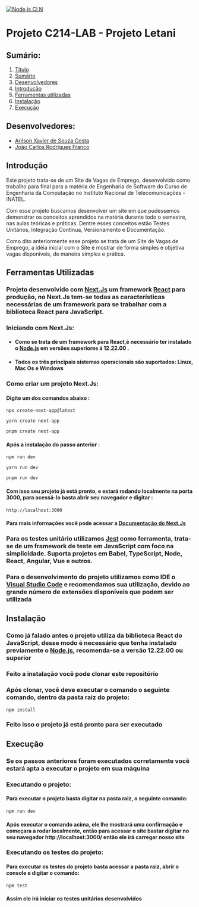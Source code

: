 [![Node.js CI N](https://github.com/Jcarlos1999/Projeto_letani/actions/workflows/nodeCi.js.yml/badge.svg)](https://github.com/Jcarlos1999/Projeto_letani/actions/workflows/nodeCi.js.yml)
# Projeto C214-LAB - Projeto Letani <a id="Titulo"></a>

## Sumário:<a id="Sumario"></a>

1. [Titulo](#Titulo)
2. [Sumário](#Sumario)
3. [Desenvolvedores](#Desenvolvedores)
4. [Introdução](#Introducao)
5. [Ferramentas utilizadas](#Ferramentas)
7. [Instalação](#Instalacao)
8. [Execução](#Execucao)

## Desenvolvedores: <a id="Desenvolvedores"></a>

* [Arilson Xavier de Souza Costa](https://github.com/Arilson-X)
* [João Carlos Rodrigues Franco](https://github.com/Jcarlos1999)

## Introdução <a id="Introducao"></a>

<p>Este projeto trata-se de um Site de Vagas de Emprego, desenvolvido como trabalho para final para a matéria de Engenharia de Software do Curso de Engenharia da Computação no Instituto Nacional de Telecomunicações - INATEL.</p>
<p>Com esse projeto buscamos desenvolver um site em que pudessemos demonstrar os conceitos aprendidos na matéria durante todo o semestre, nas aulas teóricas e práticas. Dentre esses conceitos estão Testes Unitários, Integração Contínua, Versionamento e Documentação.<p>
<p>Como dito anteriormente esse projeto se trata de um Site de Vagas de Emprego, a idéia inicial com o Site é mostrar de forma simples e objetiva vagas disponíveis, de maneira simples e prática.<p>

## Ferramentas Utilizadas <a id="Ferramentas"></a>

    
### Projeto desenvolvido com **[Next.Js](https://nextjs.org/)** um framework **[React](https://pt-br.reactjs.org/)** para produção, no **Next.Js** tem-se todas as características necessárias de um framework para se trabalhar com a biblioteca **React** para JavaScript.

### Iniciando com **Next.Js**:

- #### Como se trata de um framework para React,é necessário ter instalado o **[Node.js](https://nodejs.org/en/)** em versões superiores á 12.22.00 .

- #### Todos os três principais sistemas operacionais são suportados: Linux, Mac Os e Windows

### Como criar um projeto Next.Js:

#### Digite um dos comandos abaixo : 

    npx create-next-app@latest
            
    yarn create next-app
            
    pnpm create next-app

#### Após a instalação do passo anterior :

    npm run dev

    yarn run dev

    pnpm run dev

#### Com isso seu projeto já está pronto, e estará rodando localmente na porta 3000, para acessá-lo basta abrir seu navegador e digitar :

    http://localhost:3000

#### Para mais informações você pode acessar a [Documentação do Next.Js](https://nextjs.org/docs)
        

### Para os testes unitário utilizamos **[Jest](https://jestjs.io/pt-BR/)** como ferramenta, trata-se de um framework de teste em JavaScript com foco na simplicidade. Suporta projetos em Babel, TypeScript, Node, React, Angular, Vue e outros.

### Para o desenvolvimento do projeto utilizamos como IDE o **[Visual Studio Code](https://code.visualstudio.com/)** e recomendamos sua utilização, devido ao grande número de extensões disponíveis que podem ser utilizada

## Instalação <a id="Instalacao"></a>

    
### Como já falado antes o projeto utiliza da biblioteca React do JavaScript, desse modo é necessário que tenha instalado previamente o **[Node.js](https://nodejs.org/en/)**, recomenda-se a versão 12.22.00 ou superior

### Feito a instalação você pode clonar este repositório

### Após clonar, você deve executar o comando o seguinte comando, dentro da pasta raiz do projeto:

    npm install

### Feito isso o projeto já está pronto para ser executado

## Execução <a id="Execucao"></a>

    
### Se os passos anteriores foram executados corretamente você estará apta a executar o projeto em sua máquina
        
### Executando o projeto:

#### Para executar o projeto basta digitar na pasta raiz, o seguinte comando:

    npm run dev

#### Após executar o comando acima, ele lhe mostrará uma confirmação e começara a rodar localmente, então para acessar o site bastar digitar no seu navegador http://localhost:3000/ então ele irá carregar nosso site

### Executando os testes do projeto:

#### Para executar os testes do projeto basta acessar a pasta raiz, abrir o console e digitar o comando:

    npm test

#### Assim ele irá iniciar os testes unitários desenvolvidos

